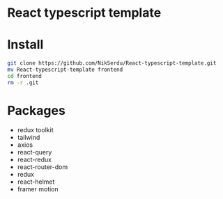 # React typescript template

# Install
```bash
git clone https://github.com/NikSerdu/React-typescript-template.git
mv React-typescript-template frontend
cd frontend
rm -r .git
```

# Packages
- redux toolkit
- tailwind
- axios
- react-query
- react-redux
- react-router-dom
- redux
- react-helmet
- framer motion
